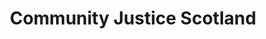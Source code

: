 ---
schema: default
title: Community Justice Scotland
description: Non-departmental public body. Part of Scottish Government
logo: ''
type:
- Non-Departmental Public Body
portal_url: ''
org_url: https://communityjustice.scot
twitter_handle: ComJusScot
wikidata_qid: Q29169138
wdtk_id: community_justice_scotland
---